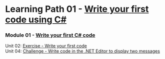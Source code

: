 # Learning Path 01 - [Write your first code using C#](https://learn.microsoft.com/en-us/training/paths/get-started-c-sharp-part-1)

### Module 01 - [Write your first C# code](https://learn.microsoft.com/en-us/training/modules/csharp-write-first/)<br>
Unit 02: [Exercise - Write your first code](https://learn.microsoft.com/en-us/training/modules/csharp-write-first/2-exercise-hello-world)<br>
Unit 04: [Challenge - Write code in the .NET Editor to display two messages](https://learn.microsoft.com/en-us/training/modules/csharp-write-first/4-challenge)
